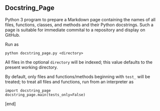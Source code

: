 ## Docstring_Page

Python 3 program to prepare a Markdown page containing the names of all files, functions, classes, and methods and their Python docstrings. Such a page is suitable for immediate commital to a repository and display on GitHub.

Run as

    python docstring_page.py <directory>

All files in the optional `directory` will be indexed; this value defaults to the present working directory.

By default, only files and functions/methods beginning with `test_` will be treated; to treat all files and functions, run from an interpreter as

    import docstring_page
    docstring_page.main(tests_only=False)

[end]
